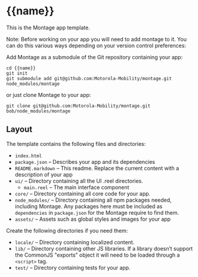 {{name}}
==============

This is the Montage app template.

Note: Before working on your app you will need to add montage to it. You can
do this various ways depending on your version control preferences:

Add Montage as a submodule of the Git repository containing your app:

```
cd {{name}}
git init
git submodule add git@github.com:Motorola-Mobility/montage.git node_modules/montage
```

or just clone Montage to your app:

```
git clone git@github.com:Motorola-Mobility/montage.git bob/node_modules/montage
```

Layout
------

The template contains the following files and directories:

* `index.html`
* `package.json` – Describes your app and its dependencies
* `README.markdown` – This readme. Replace the current content with a description of your app
* `ui/` – Directory containing all the UI .reel directories.
  * `main.reel` – The main interface component
* `core/` – Directory containing all core code for your app.
* `node_modules/` – Directory containing all npm packages needed, including Montage. Any packages here must be included as `dependencies` in `package.json` for the Montage require to find them.
* `assets/` – Assets such as global styles and images for your app

Create the following directories if you need them:

* `locale/` – Directory containing localized content.
* `lib/` – Directory containing other JS libraries. If a library doesn’t support the CommonJS "exports" object it will need to be loaded through a `<script>` tag.
* `test/` – Directory containing tests for your app.